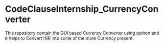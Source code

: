 # CodeClauseInternship_CurrencyConverter
This repository contain the GUI based Currency Converter using python and it helps to Convert INR into some of the more Currency present.
